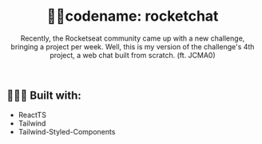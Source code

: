 <h1 align="center"> 🐱‍👤codename: rocketchat</h1>

<p align="center">Recently, the Rocketseat community came up with a new challenge, bringing a project per week.
Well, this is my version of the challenge's 4th project, a web chat built from scratch. (ft. JCMA0)</p>

<br />

## 👨🏻‍💻 Built with:
- ReactTS
- Tailwind 
- Tailwind-Styled-Components

<br />

